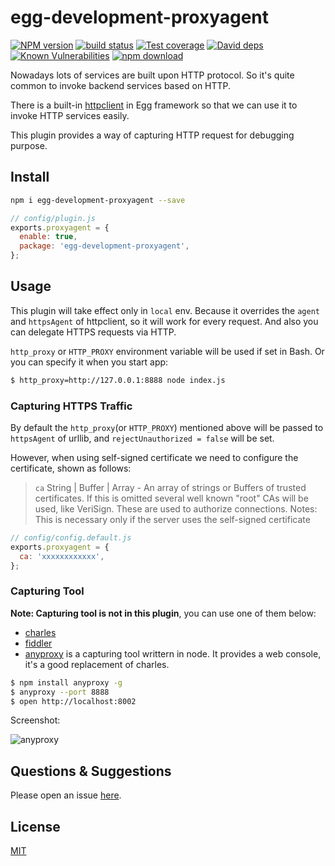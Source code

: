 # egg-development-proxyagent

[![NPM version][npm-image]][npm-url]
[![build status][travis-image]][travis-url]
[![Test coverage][codecov-image]][codecov-url]
[![David deps][david-image]][david-url]
[![Known Vulnerabilities][snyk-image]][snyk-url]
[![npm download][download-image]][download-url]

[npm-image]: https://img.shields.io/npm/v/egg-development-proxyagent.svg?style=flat-square
[npm-url]: https://npmjs.org/package/egg-development-proxyagent
[travis-image]: https://img.shields.io/travis/eggjs/egg-development-proxyagent.svg?style=flat-square
[travis-url]: https://travis-ci.org/eggjs/egg-development-proxyagent
[codecov-image]: https://img.shields.io/codecov/c/github/eggjs/egg-development-proxyagent.svg?style=flat-square
[codecov-url]: https://codecov.io/github/eggjs/egg-development-proxyagent?branch=master
[david-image]: https://img.shields.io/david/eggjs/egg-development-proxyagent.svg?style=flat-square
[david-url]: https://david-dm.org/eggjs/egg-development-proxyagent
[snyk-image]: https://snyk.io/test/npm/egg-development-proxyagent/badge.svg?style=flat-square
[snyk-url]: https://snyk.io/test/npm/egg-development-proxyagent
[download-image]: https://img.shields.io/npm/dm/egg-development-proxyagent.svg?style=flat-square
[download-url]: https://npmjs.org/package/egg-development-proxyagent

Nowadays lots of services are built upon HTTP protocol. So it's quite common to invoke backend services based on HTTP.

There is a built-in [httpclient](https://eggjs.org/zh-cn/core/httpclient) in Egg framework so that we can use it to invoke HTTP services easily.

This plugin provides a way of capturing HTTP request for debugging purpose.

## Install

```bash
npm i egg-development-proxyagent --save
```

```js
// config/plugin.js
exports.proxyagent = {
  enable: true,
  package: 'egg-development-proxyagent',
};
```

## Usage

This plugin will take effect only in `local` env. Because it overrides the `agent` and `httpsAgent` of httpclient, so it will work for every request. And also you can delegate HTTPS requests via HTTP.

`http_proxy` or `HTTP_PROXY` environment variable will be used if set in Bash. Or you can specify it when you start app:

```bash
$ http_proxy=http://127.0.0.1:8888 node index.js
```

### Capturing HTTPS Traffic

By default the `http_proxy`(or `HTTP_PROXY`) mentioned above will be passed to `httpsAgent` of urllib, and `rejectUnauthorized = false` will be set.

However, when using self-signed certificate we need to configure the certificate, shown as follows:

> `ca` String | Buffer | Array - An array of strings or Buffers of trusted certificates. If this is omitted several well known "root" CAs will be used, like VeriSign. These are used to authorize connections. Notes: This is necessary only if the server uses the self-signed certificate

```js
// config/config.default.js
exports.proxyagent = {
  ca: 'xxxxxxxxxxxx',
};
```

### Capturing Tool

**Note: Capturing tool is not in this plugin**, you can use one of them below:

- [charles](https://www.charlesproxy.com/)
- [fiddler](http://www.telerik.com/fiddler)
- [anyproxy](https://github.com/alibaba/anyproxy) is a capturing tool writtern in node. It provides a web console, it's a good replacement of charles.

```bash
$ npm install anyproxy -g
$ anyproxy --port 8888
$ open http://localhost:8002
```

Screenshot:

![anyproxy](https://cloud.githubusercontent.com/assets/227713/21976937/06a63694-dc0f-11e6-98b5-e9e279c4867c.png)

## Questions & Suggestions

Please open an issue [here](https://github.com/eggjs/egg/issues).

## License

[MIT](LICENSE)
